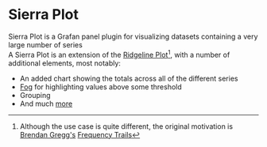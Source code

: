 # Sierra Plot

Sierra Plot is a Grafan panel plugin for visualizing datasets containing a very large number of series
<br>
A Sierra Plot is an extension of the [Ridgeline Plot](https://blog.revolutionanalytics.com/2017/07/joyplots.html)[^1], with a number of additional elements, most notably:
<ul>
<li>An added chart showing the totals across all of the different series</li>
<li><a href="features/#fog">Fog</a> for highlighting values above some threshold</li>
<li>Grouping</li>
<li>And much <a href="features/">more</a></li>
</ul>


[^1]: Although the use case is quite different, the original motivation is [Brendan Gregg's](https://www.brendangregg.com/index.html) [Frequency Trails](https://www.brendangregg.com/FrequencyTrails/intro.html)